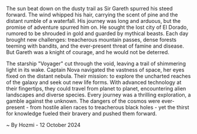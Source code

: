
The sun beat down on the dusty trail as Sir Gareth spurred his steed forward. The wind whipped his hair, carrying the scent of pine and the distant rumble of a waterfall. His journey was long and arduous, but the promise of adventure spurred him on. He sought the lost city of El Dorado, rumored to be shrouded in gold and guarded by mythical beasts. Each day brought new challenges: treacherous mountain passes, dense forests teeming with bandits, and the ever-present threat of famine and disease. But Gareth was a knight of courage, and he would not be deterred. 

The starship "Voyager" cut through the void, leaving a trail of shimmering light in its wake. Captain Nova navigated the vastness of space, her eyes fixed on the distant nebula. Their mission: to explore the uncharted reaches of the galaxy and seek out new life forms. With advanced technology at their fingertips, they could travel from planet to planet, encountering alien landscapes and diverse species. Every journey was a thrilling exploration, a gamble against the unknown. The dangers of the cosmos were ever-present - from hostile alien races to treacherous black holes - yet the thirst for knowledge fueled their bravery and pushed them forward. 

~ By Hozmi - 12 October 2024
